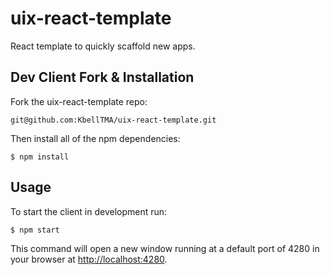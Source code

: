 # uix-react-template
React template to quickly scaffold new apps.

## Dev Client Fork & Installation
Fork the uix-react-template repo:

    git@github.com:KbellTMA/uix-react-template.git

Then install all of the npm dependencies:

    $ npm install

## Usage
To start the client in development run:

    $ npm start

This command will open a new window running at a default port of 4280 in your browser at
[http://localhost:4280](http://localhost:4280/).
